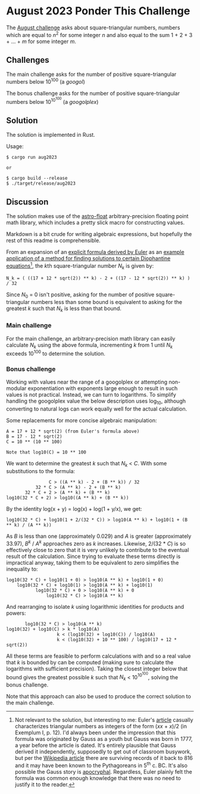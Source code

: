 # August 2023 Ponder This Challenge
The [August challenge](https://research.ibm.com/haifa/ponderthis/challenges/August2023.html) asks about square-triangular numbers, numbers which are equal to *n*<sup>2</sup> for some integer *n* and also equal to the sum 1 + 2 + 3 + ... + *m* for some integer *m*.

## Challenges

The main challenge asks for the number of positive square-triangular numbers below 10<sup>100</sup> (a *googol*)

The bonus challenge asks for the number of positive square-triangular numbers below 10<sup>10<sup>100</sup></sup> (a *googolplex*)

## Solution

The solution is implemented in Rust.

Usage:
	
	$ cargo run aug2023
	
	or
	
	$ cargo build --release
	$ ./target/release/aug2023
	
		
## Discussion

The solution makes use of the [astro-float](https://github.com/stencillogic/astro-float/) arbitrary-precision floating point math library, which includes a pretty slick macro for constructing values.

Markdown is a bit crude for writing algebraic expressions, but hopefully the rest of this readme is comprehensible.

From an expansion of an [explicit formula derived by Euler](https://en.wikipedia.org/wiki/Square_triangular_number#Explicit_formulas) as an [example application of a method for finding solutions to certain Diophantine equations](https://scholarlycommons.pacific.edu/euler-works/739/)[^1], the *k*th square-triangular number *N<sub>k</sub>* is given by:

	N_k = ( ((17 + 12 * sqrt(2)) ** k) - 2 + ((17 - 12 * sqrt(2)) ** k) ) / 32
    
Since *N*<sub>0</sub> = 0 isn't positive, asking for the number of positive square-triangular numbers less than some bound is equivalent to asking for the greatest *k* such that *N<sub>k</sub>* is less than that bound.

### Main challenge

For the main challenge, an arbitrary-precision math library can easily calculate *N<sub>k</sub>* using the above formula, incrementing *k* from 1 until *N<sub>k</sub>* exceeds 10<sup>100</sup> to determine the solution.

### Bonus challenge

Working with values near the range of a googolplex or attempting non-modular exponentiation with exponents large enough to result in such values is not practical. Instead, we can turn to logarithms. To simplify handling the googolplex value the below description uses log<sub>10</sub>, although converting to natural logs can work equally well for the actual calculation.

Some replacements for more concise algebraic manipulation:

  	A = 17 + 12 * sqrt(2) (from Euler's formula above)
  	B = 17 - 12 * sqrt(2)
    C = 10 ** (10 ** 100)

	Note that log10(C) = 10 ** 100

We want to determine the greatest *k* such that *N<sub>k</sub>* < *C*. With some substitutions to the formula:

		            C > ((A ** k) - 2 + (B ** k)) / 32
	           32 * C > (A ** k) - 2 + (B ** k)
           32 * C + 2 > (A ** k) + (B ** k)
  	log10(32 * C + 2) > log10((A ** k) + (B ** k))
    
By the identity log(x + y) = log(x) + log(1 + y/x), we get:

	log10(32 * C) + log10(1 + 2/(32 * C)) > log10(A ** k) + log10(1 + (B ** k) / (A ** k))

As *B* is less than one (approximately 0.029) and *A* is greater (approximately 33.97), *B<sup>k</sup>* / *A<sup>k</sup>* approaches zero as *k* increases. Likewise, 2/(32 * *C*) is so effectively close to zero that it is very unlikely to contribute to the eventual result of the calculation. Since trying to evaluate these terms directly is impractical anyway, taking them to be equivalent to zero simplifies the inequality to:

	log10(32 * C) + log10(1 + 0) > log10(A ** k) + log10(1 + 0)
	    log10(32 * C) + log10(1) > log10(A ** k) + log10(1)
	           log10(32 * C) + 0 > log10(A ** k) + 0
                   log10(32 * C) > log10(A ** k)
    
And rearranging to isolate *k* using logarithmic identities for products and powers:

	       log10(32 * C) > log10(A ** k)
	log10(32) + log10(C) > k * log10(A)
    				   k < (log10(32) + log10(C)) / log10(A)
                       k < (log10(32) + 10 ** 100) / log10(17 + 12 * sqrt(2))
    
All these terms are feasible to perform calculations with and so a real value that *k* is bounded by can be computed (making sure to calculate the logarithms with sufficient precision). Taking the closest integer below that bound gives the greatest possible *k* such that *N<sub>k</sub>* < 10<sup>10<sup>100</sup></sup>, solving the bonus challenge. 

Note that this approach can also be used to produce the correct solution to the main challenge.

[^1]: Not relevant to the solution, but interesting to me: Euler's [article](https://scholarlycommons.pacific.edu/cgi/viewcontent.cgi?article=1738&context=euler-works) casually characterizes triangular numbers as integers of the form (*xx* + *x*)/2 (in Exemplum I, p. 12). I'd always been under the impression that this formula was originated by Gauss as a youth but Gauss was born in 1777, a year before the article is dated. It's entirely plausible that Gauss derived it independently, supposedly to get out of classroom busywork, but per the [Wikipedia article](https://en.wikipedia.org/wiki/Triangular_number) there are surviving records of it back to 816 and it may have been known to the Pythagoreans in 5<sup>th</sup> c. BC. It's also possible the Gauss story is [apocryphal](https://web.archive.org/web/20150219200405/http://www.americanscientist.org/issues/pub/gausss-day-of-reckoning/99999). Regardless, Euler plainly felt the formula was common enough knowledge that there was no need to justify it to the reader.